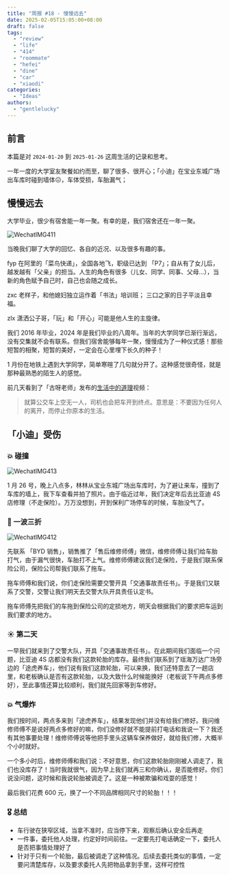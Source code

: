 ```yaml
---
title: "周报 #18 - 慢慢远去"
date: 2025-02-05T15:05:00+08:00
draft: false
tags: 
  - "review"
  - "life"
  - "414"
  - "roommate"
  - "hefei"
  - "dine"
  - "car"
  - "xiaodi"
categories: 
  - "Ideas"
authors:
  - "gentlelucky"
---
```


## 前言

本篇是对  `2024-01-20`  到  `2025-01-26`  这周生活的记录和思考。

一年一度的大学室友聚餐如约而至，聊了很多、很开心；「小迪」在宝业东城广场出车库时碰到墙体😖，车体受损，车胎漏气；

## 慢慢远去

大学毕业，很少有宿舍能一年一聚。有幸的是，我们宿舍还在一年一聚。

![WechatIMG411](https://image.gentlelucky.com/WechatIMG411.jpg)

当晚我们聊了大学的回忆、各自的近况、以及很多有趣的事。

fyp 在阿里的「菜鸟快递」，全国各地飞，职级已达到 「P7」；自从有了女儿后，越发越有「父亲」的担当。人生的角色有很多（儿女、同学、同事、父母...），当新的角色赋予自己时，自己也会随之成长。

zxc 老样子，和他媳妇独立运作着「书法」培训班； 三口之家的日子平淡且幸福。

zlx 潇洒公子哥，「玩」和「开心」可能是他人生的主旋律。

我们 2016 年毕业，2024 年是我们毕业的八周年。当年的大学同学已渐行渐远，没有交集就不会有联系。但我们宿舍能够每年一聚，慢慢成为了一种仪式感！那些短暂的相聚，短暂的美好，一定会在心里埋下长久的种子！

1 月份在地铁上遇到大学同学，简单寒暄了几句就分开了。这种感觉很奇怪，就是那种最熟悉的陌生人的感觉。

前几天看到了「古呀老师」发布的[生活中的道理](https://www.bilibili.com/video/BV1zzc2edEyu/)视频：

> 就算公交车上空无一人，司机也会把车开到终点。意思是：不要因为任何人的离开，而停止你原本的生活。

## 「小迪」受伤

### 💥 碰撞

![WechatIMG413](https://image.gentlelucky.com/WechatIMG413.jpg)

1 月 26 号，晚上八点多，林林从宝业东城广场出车库时，为了避让来车，撞到了车库的墙上，我下车查看并拍了照片。由于临近过年，我们决定年后去比亚迪 4S 店修理（不走保险）。万万没想到，开到保利广场停车的时候，车胎没气了。

### 🚛 一波三折

![WechatIMG412](https://image.gentlelucky.com/WechatIMG412.jpg)

先联系 「BYD 销售」，销售推了「售后维修师傅」微信，维修师傅让我们给车胎打气，由于漏气很快，车胎打不上气。维修师傅建议我们走保险，于是我们联系保险公司，保险公司帮我们联系了拖车。

拖车师傅和我们说，你们走保险需要交警开具「交通事故责任书」。于是我们又联系了交警，交警让我们明天去交警大队开具责任认定书。

拖车师傅先把我们的车拖到保险公司的定损地方，明天会根据我们的要求把车运到我们要求的地方。

### ☀️ 第二天

一早我们就来到了交警大队，开具「交通事故责任书」。在此期间我们面临一个问题，比亚迪 4S 店都没有我们这款轮胎的库存。最终我们联系到了瑶海万达广场旁边的「途虎养车」，他们说有我们这款轮胎，可以来换，我们还特意去了一趟店里，和老板确认是否有这款轮胎，以及大致什么时候能换好（老板说下午两点多修好），至此事情还算比较顺利，我们就先回家等到车修好。

### 💥 气爆炸

我们按时间，两点多来到「途虎养车」，结果发现他们并没有给我们修好。我问维修师傅不是说好两点多修好的嘛，你们没修好就不能提前打电话和我说一下？我还有其他事要处理！维修师傅说等他把手里头这辆车保养做好，就给我们修，大概半个小时就好。

一个多小时后，维修师傅和我们说：不好意思，你们这款轮胎刚刚被人调走了，我们也没库存了！当时我就很气，因为早上我们就再三和你确认，是否能修好。你们说没问题，这时候和我说轮胎被调走了。这是一种被欺骗和戏耍的感觉！

最后我们花费 600 元，换了一个不同品牌相同尺寸的轮胎！！！

### 🎖 总结

- 车行驶在狭窄区域，当拿不准时，应当停下来，观察后确认安全后再走
- 一件事，委托他人处理，约定好时间前往。一定要先打电话确定一下，委托人是否把事情处理好了
- 针对于只有一个轮胎，最后被调走了这种情况。后续去委托类似的事情，一定要问清楚库存，以及要求委托人先把物品拿到手里，这样可控性
